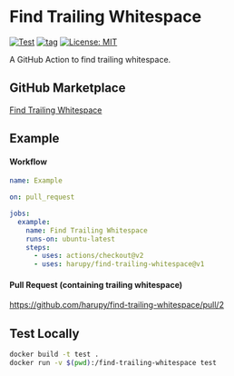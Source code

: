 # Find Trailing Whitespace

[![Test](https://github.com/harupy/find-trailing-whitespace/workflows/Test/badge.svg?branch=master&event=push)](https://github.com/harupy/find-trailing-whitespace/actions?query=workflow%3ATest+event%3Apush)
[![tag](https://img.shields.io/github/v/tag/harupy/find-trailing-whitespace?color=green)](https://github.com/harupy/find-trailing-whitespace/releases/latest)
[![License: MIT](https://img.shields.io/badge/License-MIT-yellow.svg)](https://opensource.org/licenses/MIT)

A GitHub Action to find trailing whitespace.

## GitHub Marketplace

[Find Trailing Whitespace](https://github.com/marketplace/actions/find-trailing-whitespace)

## Example

#### Workflow

```yaml
name: Example

on: pull_request

jobs:
  example:
    name: Find Trailing Whitespace
    runs-on: ubuntu-latest
    steps:
      - uses: actions/checkout@v2
      - uses: harupy/find-trailing-whitespace@v1
```

#### Pull Request (containing trailing whitespace)

https://github.com/harupy/find-trailing-whitespace/pull/2

## Test Locally

```bash
docker build -t test .
docker run -v $(pwd):/find-trailing-whitespace test
```
